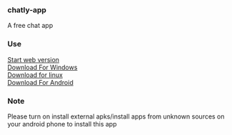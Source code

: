 ### chatly-app
A free chat app
### Use
[Start web version](https://chatly.shourgamer2.repl.co/) <br>
[Download For Windows](https://github.com/shourgamer2/chatly-app/releases/download/win1.0.0/chatly.exe) <br>
[Download for linux](https://github.com/shourgamer2/chatly-app/releases/download/lin1.0.0/chatly.zip) <br>
[Download For Android](https://github.com/shourgamer2/chatly-app/releases/download/andvr1.0.0/chatly.apk) <br>
### Note
Please turn on install external apks/install apps from unknown sources on your android phone to install this app
